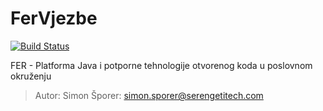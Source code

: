# FerVjezbe
[![Build Status](https://travis-ci.org/ssporer/FerVjezbe.svg?branch=master)](https://travis-ci.org/ssporer/FerVjezbe)

FER - Platforma Java i potporne tehnologije otvorenog koda u poslovnom okruženju

> Autor: Simon Šporer: <simon.sporer@serengetitech.com>

